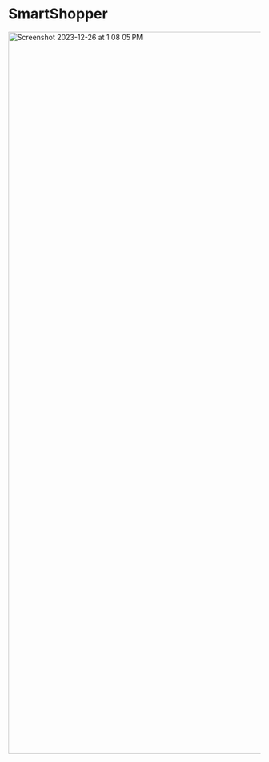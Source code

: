 # SmartShopper

<img width="1440" alt="Screenshot 2023-12-26 at 1 08 05 PM" src="https://github.com/kpulgari/smart-shopper/assets/90290549/1a440660-abeb-47ec-8e12-760a546df331">



